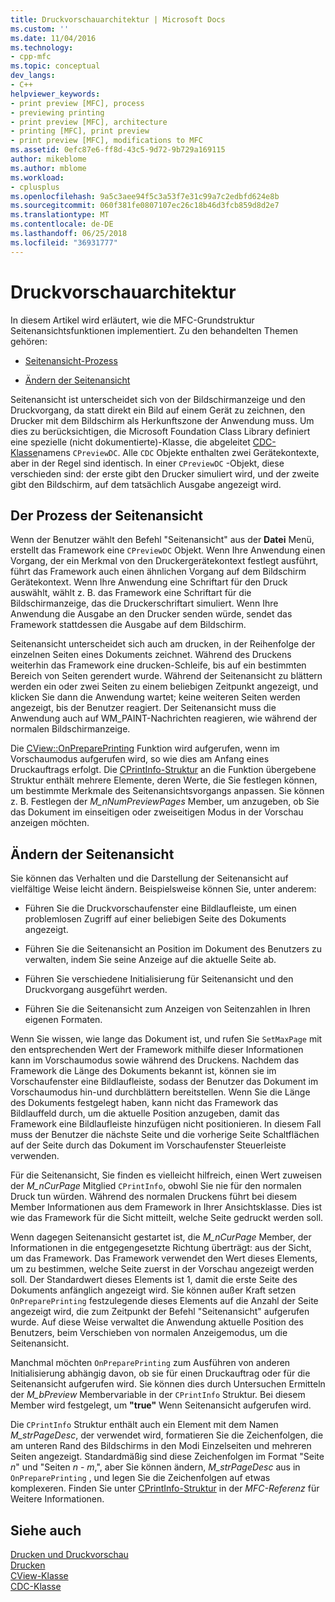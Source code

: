 ```yaml
---
title: Druckvorschauarchitektur | Microsoft Docs
ms.custom: ''
ms.date: 11/04/2016
ms.technology:
- cpp-mfc
ms.topic: conceptual
dev_langs:
- C++
helpviewer_keywords:
- print preview [MFC], process
- previewing printing
- print preview [MFC], architecture
- printing [MFC], print preview
- print preview [MFC], modifications to MFC
ms.assetid: 0efc87e6-ff8d-43c5-9d72-9b729a169115
author: mikeblome
ms.author: mblome
ms.workload:
- cplusplus
ms.openlocfilehash: 9a5c3aee94f5c3a53f7e31c99a7c2edbfd624e8b
ms.sourcegitcommit: 060f381fe0807107ec26c18b46d3fcb859d8d2e7
ms.translationtype: MT
ms.contentlocale: de-DE
ms.lasthandoff: 06/25/2018
ms.locfileid: "36931777"
---
```

# <a name="print-preview-architecture"></a>Druckvorschauarchitektur
In diesem Artikel wird erläutert, wie die MFC-Grundstruktur Seitenansichtsfunktionen implementiert. Zu den behandelten Themen gehören:  
  
-   [Seitenansicht-Prozess](#_core_the_print_preview_process)  
  
-   [Ändern der Seitenansicht](#_core_modifying_print_preview)  
  
 Seitenansicht ist unterscheidet sich von der Bildschirmanzeige und den Druckvorgang, da statt direkt ein Bild auf einem Gerät zu zeichnen, den Drucker mit dem Bildschirm als Herkunftszone der Anwendung muss. Um dies zu berücksichtigen, die Microsoft Foundation Class Library definiert eine spezielle (nicht dokumentierte)-Klasse, die abgeleitet [CDC-Klasse](../mfc/reference/cdc-class.md)namens `CPreviewDC`. Alle `CDC` Objekte enthalten zwei Gerätekontexte, aber in der Regel sind identisch. In einer `CPreviewDC` -Objekt, diese verschieden sind: der erste gibt den Drucker simuliert wird, und der zweite gibt den Bildschirm, auf dem tatsächlich Ausgabe angezeigt wird.  
  
##  <a name="_core_the_print_preview_process"></a> Der Prozess der Seitenansicht  
 Wenn der Benutzer wählt den Befehl "Seitenansicht" aus der **Datei** Menü, erstellt das Framework eine `CPreviewDC` Objekt. Wenn Ihre Anwendung einen Vorgang, der ein Merkmal von den Druckergerätekontext festlegt ausführt, führt das Framework auch einen ähnlichen Vorgang auf dem Bildschirm Gerätekontext. Wenn Ihre Anwendung eine Schriftart für den Druck auswählt, wählt z. B. das Framework eine Schriftart für die Bildschirmanzeige, das die Druckerschriftart simuliert. Wenn Ihre Anwendung die Ausgabe an den Drucker senden würde, sendet das Framework stattdessen die Ausgabe auf dem Bildschirm.  
  
 Seitenansicht unterscheidet sich auch am drucken, in der Reihenfolge der einzelnen Seiten eines Dokuments zeichnet. Während des Druckens weiterhin das Framework eine drucken-Schleife, bis auf ein bestimmten Bereich von Seiten gerendert wurde. Während der Seitenansicht zu blättern werden ein oder zwei Seiten zu einem beliebigen Zeitpunkt angezeigt, und klicken Sie dann die Anwendung wartet; keine weiteren Seiten werden angezeigt, bis der Benutzer reagiert. Der Seitenansicht muss die Anwendung auch auf WM_PAINT-Nachrichten reagieren, wie während der normalen Bildschirmanzeige.  
  
 Die [CView::OnPreparePrinting](../mfc/reference/cview-class.md#onprepareprinting) Funktion wird aufgerufen, wenn im Vorschaumodus aufgerufen wird, so wie dies am Anfang eines Druckauftrags erfolgt. Die [CPrintInfo-Struktur](../mfc/reference/cprintinfo-structure.md) an die Funktion übergebene Struktur enthält mehrere Elemente, deren Werte, die Sie festlegen können, um bestimmte Merkmale des Seitenansichtsvorgangs anpassen. Sie können z. B. Festlegen der *M_nNumPreviewPages* Member, um anzugeben, ob Sie das Dokument im einseitigen oder zweiseitigen Modus in der Vorschau anzeigen möchten.  
  
##  <a name="_core_modifying_print_preview"></a> Ändern der Seitenansicht  
 Sie können das Verhalten und die Darstellung der Seitenansicht auf vielfältige Weise leicht ändern. Beispielsweise können Sie, unter anderem:  
  
-   Führen Sie die Druckvorschaufenster eine Bildlaufleiste, um einen problemlosen Zugriff auf einer beliebigen Seite des Dokuments angezeigt.  
  
-   Führen Sie die Seitenansicht an Position im Dokument des Benutzers zu verwalten, indem Sie seine Anzeige auf die aktuelle Seite ab.  
  
-   Führen Sie verschiedene Initialisierung für Seitenansicht und den Druckvorgang ausgeführt werden.  
  
-   Führen Sie die Seitenansicht zum Anzeigen von Seitenzahlen in Ihren eigenen Formaten.  
  
 Wenn Sie wissen, wie lange das Dokument ist, und rufen Sie `SetMaxPage` mit den entsprechenden Wert der Framework mithilfe dieser Informationen kann im Vorschaumodus sowie während des Druckens. Nachdem das Framework die Länge des Dokuments bekannt ist, können sie im Vorschaufenster eine Bildlaufleiste, sodass der Benutzer das Dokument im Vorschaumodus hin-und durchblättern bereitstellen. Wenn Sie die Länge des Dokuments festgelegt haben, kann nicht das Framework das Bildlauffeld durch, um die aktuelle Position anzugeben, damit das Framework eine Bildlaufleiste hinzufügen nicht positionieren. In diesem Fall muss der Benutzer die nächste Seite und die vorherige Seite Schaltflächen auf der Seite durch das Dokument im Vorschaufenster Steuerleiste verwenden.  
  
 Für die Seitenansicht, Sie finden es vielleicht hilfreich, einen Wert zuweisen der *M_nCurPage* Mitglied `CPrintInfo`, obwohl Sie nie für den normalen Druck tun würden. Während des normalen Druckens führt bei diesem Member Informationen aus dem Framework in Ihrer Ansichtsklasse. Dies ist wie das Framework für die Sicht mitteilt, welche Seite gedruckt werden soll.  
  
 Wenn dagegen Seitenansicht gestartet ist, die *M_nCurPage* Member, der Informationen in die entgegengesetzte Richtung überträgt: aus der Sicht, um das Framework. Das Framework verwendet den Wert dieses Elements, um zu bestimmen, welche Seite zuerst in der Vorschau angezeigt werden soll. Der Standardwert dieses Elements ist 1, damit die erste Seite des Dokuments anfänglich angezeigt wird. Sie können außer Kraft setzen `OnPreparePrinting` festzulegende dieses Elements auf die Anzahl der Seite angezeigt wird, die zum Zeitpunkt der Befehl "Seitenansicht" aufgerufen wurde. Auf diese Weise verwaltet die Anwendung aktuelle Position des Benutzers, beim Verschieben von normalen Anzeigemodus, um die Seitenansicht.  
  
 Manchmal möchten `OnPreparePrinting` zum Ausführen von anderen Initialisierung abhängig davon, ob sie für einen Druckauftrag oder für die Seitenansicht aufgerufen wird. Sie können dies durch Untersuchen Ermitteln der *M_bPreview* Membervariable in der `CPrintInfo` Struktur. Bei diesem Member wird festgelegt, um **"true"** Wenn Seitenansicht aufgerufen wird.  
  
 Die `CPrintInfo` Struktur enthält auch ein Element mit dem Namen *M_strPageDesc*, der verwendet wird, formatieren Sie die Zeichenfolgen, die am unteren Rand des Bildschirms in den Modi Einzelseiten und mehreren Seiten angezeigt. Standardmäßig sind diese Zeichenfolgen im Format "Seite *n*" und "Seiten *n* - *m*,", aber Sie können ändern, *M_strPageDesc* aus in `OnPreparePrinting` , und legen Sie die Zeichenfolgen auf etwas komplexeren. Finden Sie unter [CPrintInfo-Struktur](../mfc/reference/cprintinfo-structure.md) in der *MFC-Referenz* für Weitere Informationen.  
  
## <a name="see-also"></a>Siehe auch  
 [Drucken und Druckvorschau](../mfc/printing-and-print-preview.md)   
 [Drucken](../mfc/printing.md)   
 [CView-Klasse](../mfc/reference/cview-class.md)   
 [CDC-Klasse](../mfc/reference/cdc-class.md)
